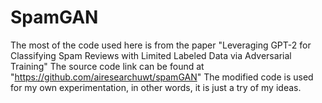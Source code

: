 # SpamGAN

The most of the code used here is from the paper "Leveraging GPT-2 for Classifying Spam Reviews with Limited Labeled Data via Adversarial Training"
The source code link can be found at "https://github.com/airesearchuwt/spamGAN"
The modified code is used for my own experimentation, in other words, it is just a try of my ideas.
